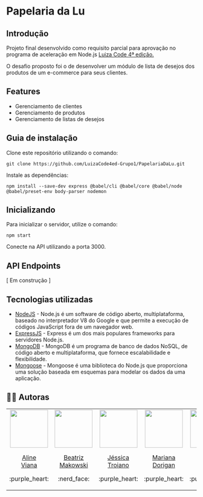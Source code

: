 # Papelaria da Lu

## Introdução
Projeto final desenvolvido como requisito parcial para aprovação no programa de aceleração em Node.js [Luiza Code 4ª edição.](https://conteudo.carreiras.magazineluiza.com.br/luiza-code-4-edicao-inscricao)

O desafio proposto foi o de desenvolver um módulo de lista de desejos dos produtos de um e-commerce para seus clientes.

## Features

* Gerenciamento de clientes
* Gerenciamento de produtos
* Gerenciamento de listas de desejos

## Guia de instalação

Clone este repositório utilizando o comando:
```
git clone https://github.com/LuizaCode4ed-Grupo1/PapelariaDaLu.git
```
Instale as dependências:
```
npm install --save-dev express @babel/cli @babel/core @babel/node @babel/preset-env body-parser nodemon
```

## Inicializando

Para inicializar o servidor, utilize o comando:
```
npm start
```
Conecte na API utilizando a porta 3000.

## API Endpoints

[ Em construção ]

## Tecnologias utilizadas

* [NodeJS](https://nodejs.dev/) - Node.js é um software de código aberto, multiplataforma, baseado no interpretador V8 do Google e que permite a execução de códigos JavaScript fora de um navegador web.
* [ExpressJS](https://www.expresjs.org/) - Express é um dos mais populares frameworks para servidores Node.js.
* [MongoDB](https://www.mongodb.com/) - MongoDB é um programa de banco de dados NoSQL, de código aberto e multiplataforma, que fornece escalabilidade e flexibilidade.
* [Mongoose](https://mongoosejs.com/) - Mongoose é uma biblioteca do Node.js que proporciona uma solução baseada em esquemas para modelar os dados da uma aplicação.


## :woman_technologist: Autoras

<table align="center">
    <tr align="center">
        <td>
            <a href="https://github.com/alineviana">
                <img src="https://avatars.githubusercontent.com/u/80078418?v=4" width=100 />
                <p>Aline<br>Viana</p>
            </a>
            <p>:purple_heart:</p>
        </td>
        <td>
            <a href="https://github.com/beatrizmakowski">
                <img src="https://avatars.githubusercontent.com/u/86008015?v=4" width=100 />
                <p>Beatriz<br>Makowski</p>
            </a>
            <p>:nerd_face:</p>
        </td>
        <td>
            <a href="https://github.com/JessicaTroiano">
                 <img src="https://avatars.githubusercontent.com/u/101470905?v=4" width=100 />
                <p>Jéssica<br>Troiano</p>
            </a>
        <p>:purple_heart:</p>
        </td>
        <td>
            <a href="https://github.com/mahdorigan">
                 <img src="https://avatars.githubusercontent.com/u/103972305?v=4" width=100 />
                <p>Mariana<br>Dorigan</p>
            </a>
        <p>:purple_heart:</p>
        </td>
        <td>
            <a href="https://github.com/priscillararimmy">
                 <img src="https://avatars.githubusercontent.com/u/89642572?v=4" width=100 />
                <p>Priscilla<br>Rarimmy</p>
            </a>
        <p>:purple_heart:</p>
        </td>
    </tr> 
</table>